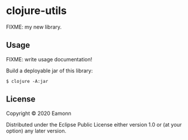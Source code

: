 # clojure-utils

FIXME: my new library.

## Usage

FIXME: write usage documentation!

Build a deployable jar of this library:

    $ clojure -A:jar

## License

Copyright © 2020 Eamonn

Distributed under the Eclipse Public License either version 1.0 or (at
your option) any later version.
